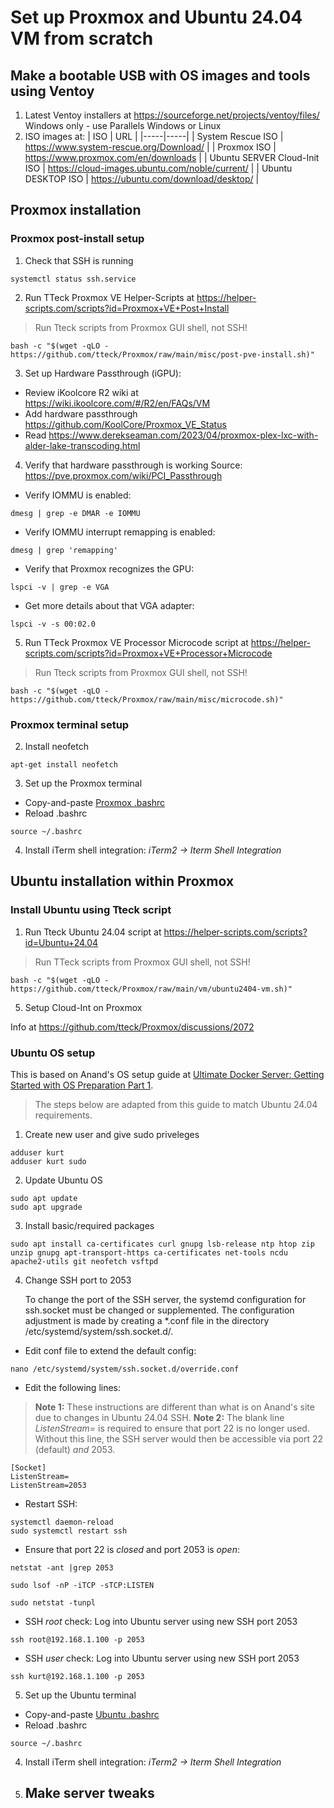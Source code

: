 # Set up Proxmox and Ubuntu 24.04 VM from scratch
## Make a bootable USB with OS images and tools using Ventoy
1) Latest Ventoy installers at https://sourceforge.net/projects/ventoy/files/ Windows only - use Parallels Windows or Linux
2) ISO images at:
   | ISO | URL |
   |-----|-----|
   | System Rescue ISO | https://www.system-rescue.org/Download/ |
   | Proxmox ISO | https://www.proxmox.com/en/downloads |
   | Ubuntu SERVER Cloud-Init ISO | https://cloud-images.ubuntu.com/noble/current/ |
   | Ubuntu DESKTOP ISO | https://ubuntu.com/download/desktop/ |
## Proxmox installation
### Proxmox post-install setup
1) Check that SSH is running
```shell-script
systemctl status ssh.service
```
2) Run TTeck Proxmox VE Helper-Scripts at https://helper-scripts.com/scripts?id=Proxmox+VE+Post+Install
> Run Tteck scripts from Proxmox GUI shell, not SSH!
```shell-script
bash -c "$(wget -qLO - https://github.com/tteck/Proxmox/raw/main/misc/post-pve-install.sh)"
```
3) Set up Hardware Passthrough (iGPU):
- Review iKoolcore R2 wiki at https://wiki.ikoolcore.com/#/R2/en/FAQs/VM
- Add hardware passthrough https://github.com/KoolCore/Proxmox_VE_Status
- Read https://www.derekseaman.com/2023/04/proxmox-plex-lxc-with-alder-lake-transcoding.html
4) Verify that hardware passthrough is working
Source: https://pve.proxmox.com/wiki/PCI_Passthrough
- Verify IOMMU is enabled:
```shell-script
dmesg | grep -e DMAR -e IOMMU
```
- Verify IOMMU interrupt remapping is enabled:

```
dmesg | grep 'remapping'
```
- Verify that Proxmox recognizes the GPU:
```
lspci -v | grep -e VGA
```
- Get more details about that VGA adapter:
```
lspci -v -s 00:02.0
```
5) Run TTeck Proxmox VE Processor Microcode script at https://helper-scripts.com/scripts?id=Proxmox+VE+Processor+Microcode
> Run Tteck scripts from Proxmox GUI shell, not SSH!
```
bash -c "$(wget -qLO - https://github.com/tteck/Proxmox/raw/main/misc/microcode.sh)"
```
### Proxmox terminal setup
2) Install neofetch
```
apt-get install neofetch
```
3) Set up the Proxmox terminal
- Copy-and-paste [Proxmox .bashrc](/Proxmox%20files/.bashrc)
- Reload .bashrc
```
source ~/.bashrc
```
4) Install iTerm shell integration: *iTerm2 → Iterm Shell Integration*
## Ubuntu installation within Proxmox 
### Install Ubuntu using Tteck script
1) Run Tteck Ubuntu 24.04 script at https://helper-scripts.com/scripts?id=Ubuntu+24.04
> Run TTeck scripts from Proxmox GUI shell, not SSH!
```
bash -c "$(wget -qLO - https://github.com/tteck/Proxmox/raw/main/vm/ubuntu2404-vm.sh)"
```
5) Setup Cloud-Int on Proxmox

Info at https://github.com/tteck/Proxmox/discussions/2072 

### Ubuntu OS setup
    
This is based on Anand's OS setup guide at [Ultimate Docker Server: Getting Started with OS Preparation Part 1](https://www.smarthomebeginner.com/ultimate-docker-server-1-os-preparation/). 
>The steps below are adapted from this guide to match Ubuntu 24.04 requirements.
1) Create new user and give sudo priveleges
```
adduser kurt
adduser kurt sudo
```
2) Update Ubuntu OS
```
sudo apt update
sudo apt upgrade
```
3) Install basic/required packages
```
sudo apt install ca-certificates curl gnupg lsb-release ntp htop zip unzip gnupg apt-transport-https ca-certificates net-tools ncdu apache2-utils git neofetch vsftpd
```

4) Change SSH port to 2053

    To change the port of the SSH server, the systemd configuration for ssh.socket must be changed or supplemented. The configuration adjustment is made by creating a *.conf file in the directory /etc/systemd/system/ssh.socket.d/.
- Edit conf file to extend the default config:
```
nano /etc/systemd/system/ssh.socket.d/override.conf
```
- Edit the following lines:
> **Note 1:** These instructions are different than what is on Anand's site due to changes in Ubuntu 24.04 SSH.
> **Note 2:** The blank line *ListenStream=* is required to ensure that port 22 is no longer used. Without this line, the SSH server would then be accessible via port 22 (default) *and* 2053.
```
[Socket]
ListenStream=
ListenStream=2053
```
- Restart SSH:
```
systemctl daemon-reload
sudo systemctl restart ssh  
```
- Ensure that port 22 is *closed* and port 2053 is *open*:
```
netstat -ant |grep 2053
```
```
sudo lsof -nP -iTCP -sTCP:LISTEN
```
```
sudo netstat -tunpl
```
- SSH *root* check: Log into Ubuntu server using new SSH port 2053
```
ssh root@192.168.1.100 -p 2053
```
- SSH *user* check: Log into Ubuntu server using new SSH port 2053
```
ssh kurt@192.168.1.100 -p 2053
```
5) Set up the Ubuntu terminal
- Copy-and-paste [Ubuntu .bashrc](/Ubuntu%20files/.bashrc)
- Reload .bashrc
```
source ~/.bashrc
```
4) Install iTerm shell integration: *iTerm2 → Iterm Shell Integration*
5) Make server tweaks
   - 
